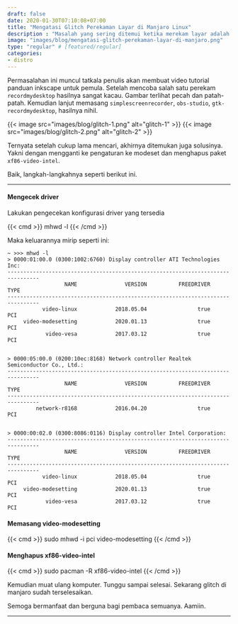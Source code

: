 ```yaml
---
draft: false
date: 2020-01-30T07:10:08+07:00
title: "Mengatasi Glitch Perekaman Layar di Manjaro Linux"
description : "Masalah yang sering ditemui ketika merekam layar adalah gitching. Entah karena driver yang tidak cocok atau kernelnya. Dan ternyata solusinya seperti ini."
image: "images/blog/mengatasi-glitch-perekaman-layar-di-manjaro.png"
type: "regular" # [featured/regular]
categories:
- distro
---
```


Permasalahan ini muncul tatkala penulis akan membuat video tutorial panduan inkscape untuk pemula. Setelah mencoba salah satu perekam `recordmydesktop` hasilnya sangat kacau. Gambar terlihat pecah dan patah-patah. Kemudian lanjut memasang `simplescreenrecorder`, `obs-studio`, `gtk-recordmydesktop`, hasilnya nihil.

{{< image src="images/blog/glitch-1.png" alt="glitch-1" >}}
{{< image src="images/blog/glitch-2.png" alt="glitch-2" >}}

Ternyata setelah cukup lama mencari, akhirnya ditemukan juga solusinya. Yakni dengan mengganti ke pengaturan ke modeset dan menghapus paket `xf86-video-intel`.

Baik, langkah-langkahnya seperti berikut ini.

***

#### Mengecek driver

Lakukan pengecekan konfigurasi driver yang tersedia

{{< cmd >}}
mhwd -l
{{< /cmd >}}

Maka keluarannya mirip seperti ini:

```
~ >>> mhwd -l                                                                 
> 0000:01:00.0 (0300:1002:6760) Display controller ATI Technologies Inc:
--------------------------------------------------------------------------------
                  NAME               VERSION          FREEDRIVER           TYPE
--------------------------------------------------------------------------------
           video-linux            2018.05.04                true            PCI
     video-modesetting            2020.01.13                true            PCI
            video-vesa            2017.03.12                true            PCI


> 0000:05:00.0 (0200:10ec:8168) Network controller Realtek Semiconductor Co., Ltd.:
--------------------------------------------------------------------------------
                  NAME               VERSION          FREEDRIVER           TYPE
--------------------------------------------------------------------------------
         network-r8168            2016.04.20                true            PCI


> 0000:00:02.0 (0300:8086:0116) Display controller Intel Corporation:
--------------------------------------------------------------------------------
                  NAME               VERSION          FREEDRIVER           TYPE
--------------------------------------------------------------------------------
           video-linux            2018.05.04                true            PCI
     video-modesetting            2020.01.13                true            PCI
            video-vesa            2017.03.12                true            PCI
```

#### Memasang video-modesetting


{{< cmd >}}
sudo mhwd -i pci video-modesetting
{{< /cmd >}}

#### Menghapus xf86-video-intel

{{< cmd >}}
sudo pacman -R xf86-video-intel
{{< /cmd >}}

Kemudian muat ulang komputer. Tunggu sampai selesai. Sekarang glitch di manjaro sudah terselesaikan.

Semoga bermanfaat dan berguna bagi pembaca semuanya. Aamiin.

***
